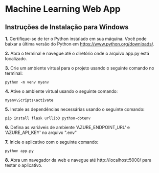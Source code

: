# Machine Learning Web App

## Instruções de Instalação para Windows

<b>1.</b> Certifique-se de ter o Python instalado em sua máquina. Você pode baixar a última versão do Python em https://www.python.org/downloads/.


<b>2.</b> Abra o terminal e navegue até o diretório onde o arquivo app.py está localizado.


<b>3.</b> Crie um ambiente virtual para o projeto usando o seguinte comando no terminal:

    python -m venv myenv

<b>4.</b> Ative o ambiente virtual usando o seguinte comando:

    myenv\Scripts\activate
  

<b>5.</b> Instale as dependências necessárias usando o seguinte comando:

    pip install flask urllib3 python-dotenv
  

<b>6.</b> Defina as variáveis de ambiente 'AZURE_ENDPOINT_URL' e 'AZURE_API_KEY' no arquivo ".env"


<b>7.</b> Inicie o aplicativo com o seguinte comando:

    python app.py
  

<b>8.</b> Abra um navegador da web e navegue até http://localhost:5000/ para testar o aplicativo.
